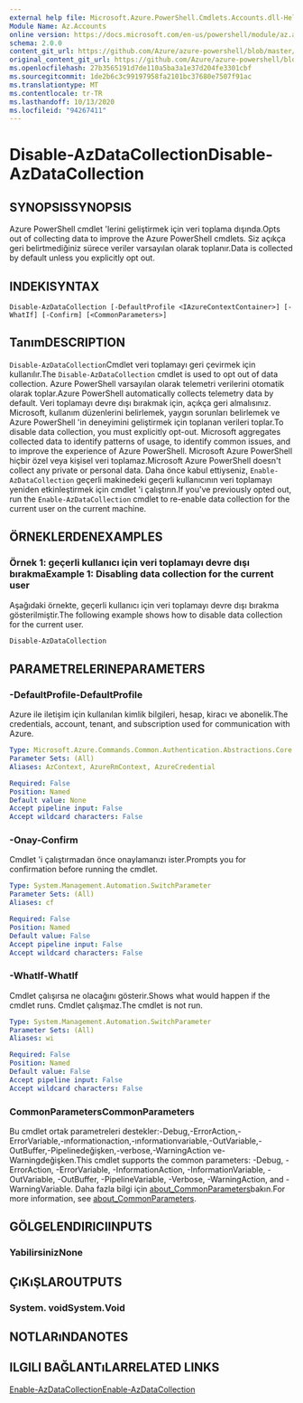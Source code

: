 ```yaml
---
external help file: Microsoft.Azure.PowerShell.Cmdlets.Accounts.dll-Help.xml
Module Name: Az.Accounts
online version: https://docs.microsoft.com/en-us/powershell/module/az.accounts/disable-azdatacollection
schema: 2.0.0
content_git_url: https://github.com/Azure/azure-powershell/blob/master/src/Accounts/Accounts/help/Disable-AzDataCollection.md
original_content_git_url: https://github.com/Azure/azure-powershell/blob/master/src/Accounts/Accounts/help/Disable-AzDataCollection.md
ms.openlocfilehash: 27b3565191d7de110a5ba3a1e37d204fe3301cbf
ms.sourcegitcommit: 1de2b6c3c99197958fa2101bc37680e7507f91ac
ms.translationtype: MT
ms.contentlocale: tr-TR
ms.lasthandoff: 10/13/2020
ms.locfileid: "94267411"
---
```

# <span data-ttu-id="b4c92-101">Disable-AzDataCollection</span><span class="sxs-lookup"><span data-stu-id="b4c92-101">Disable-AzDataCollection</span></span>

## <span data-ttu-id="b4c92-102">SYNOPSIS</span><span class="sxs-lookup"><span data-stu-id="b4c92-102">SYNOPSIS</span></span>
<span data-ttu-id="b4c92-103">Azure PowerShell cmdlet 'lerini geliştirmek için veri toplama dışında.</span><span class="sxs-lookup"><span data-stu-id="b4c92-103">Opts out of collecting data to improve the Azure PowerShell cmdlets.</span></span> <span data-ttu-id="b4c92-104">Siz açıkça geri belirtmediğiniz sürece veriler varsayılan olarak toplanır.</span><span class="sxs-lookup"><span data-stu-id="b4c92-104">Data is collected by default unless you explicitly opt out.</span></span>

## <span data-ttu-id="b4c92-105">INDEKI</span><span class="sxs-lookup"><span data-stu-id="b4c92-105">SYNTAX</span></span>

```
Disable-AzDataCollection [-DefaultProfile <IAzureContextContainer>] [-WhatIf] [-Confirm] [<CommonParameters>]
```

## <span data-ttu-id="b4c92-106">Tanım</span><span class="sxs-lookup"><span data-stu-id="b4c92-106">DESCRIPTION</span></span>

<span data-ttu-id="b4c92-107">`Disable-AzDataCollection`Cmdlet veri toplamayı geri çevirmek için kullanılır.</span><span class="sxs-lookup"><span data-stu-id="b4c92-107">The `Disable-AzDataCollection` cmdlet is used to opt out of data collection.</span></span> <span data-ttu-id="b4c92-108">Azure PowerShell varsayılan olarak telemetri verilerini otomatik olarak toplar.</span><span class="sxs-lookup"><span data-stu-id="b4c92-108">Azure PowerShell automatically collects telemetry data by default.</span></span> <span data-ttu-id="b4c92-109">Veri toplamayı devre dışı bırakmak için, açıkça geri almalısınız. Microsoft, kullanım düzenlerini belirlemek, yaygın sorunları belirlemek ve Azure PowerShell 'in deneyimini geliştirmek için toplanan verileri toplar.</span><span class="sxs-lookup"><span data-stu-id="b4c92-109">To disable data collection, you must explicitly opt-out. Microsoft aggregates collected data to identify patterns of usage, to identify common issues, and to improve the experience of Azure PowerShell.</span></span> <span data-ttu-id="b4c92-110">Microsoft Azure PowerShell hiçbir özel veya kişisel veri toplamaz.</span><span class="sxs-lookup"><span data-stu-id="b4c92-110">Microsoft Azure PowerShell doesn't collect any private or personal data.</span></span> <span data-ttu-id="b4c92-111">Daha önce kabul ettiyseniz, `Enable-AzDataCollection` geçerli makinedeki geçerli kullanıcının veri toplamayı yeniden etkinleştirmek için cmdlet 'i çalıştırın.</span><span class="sxs-lookup"><span data-stu-id="b4c92-111">If you've previously opted out, run the `Enable-AzDataCollection` cmdlet to re-enable data collection for the current user on the current machine.</span></span>

## <span data-ttu-id="b4c92-112">ÖRNEKLERDEN</span><span class="sxs-lookup"><span data-stu-id="b4c92-112">EXAMPLES</span></span>

### <span data-ttu-id="b4c92-113">Örnek 1: geçerli kullanıcı için veri toplamayı devre dışı bırakma</span><span class="sxs-lookup"><span data-stu-id="b4c92-113">Example 1: Disabling data collection for the current user</span></span>

<span data-ttu-id="b4c92-114">Aşağıdaki örnekte, geçerli kullanıcı için veri toplamayı devre dışı bırakma gösterilmiştir.</span><span class="sxs-lookup"><span data-stu-id="b4c92-114">The following example shows how to disable data collection for the current user.</span></span>

```powershell
Disable-AzDataCollection
```

## <span data-ttu-id="b4c92-115">PARAMETRELERINE</span><span class="sxs-lookup"><span data-stu-id="b4c92-115">PARAMETERS</span></span>

### <span data-ttu-id="b4c92-116">-DefaultProfile</span><span class="sxs-lookup"><span data-stu-id="b4c92-116">-DefaultProfile</span></span>

<span data-ttu-id="b4c92-117">Azure ile iletişim için kullanılan kimlik bilgileri, hesap, kiracı ve abonelik.</span><span class="sxs-lookup"><span data-stu-id="b4c92-117">The credentials, account, tenant, and subscription used for communication with Azure.</span></span>

```yaml
Type: Microsoft.Azure.Commands.Common.Authentication.Abstractions.Core.IAzureContextContainer
Parameter Sets: (All)
Aliases: AzContext, AzureRmContext, AzureCredential

Required: False
Position: Named
Default value: None
Accept pipeline input: False
Accept wildcard characters: False
```

### <span data-ttu-id="b4c92-118">-Onay</span><span class="sxs-lookup"><span data-stu-id="b4c92-118">-Confirm</span></span>

<span data-ttu-id="b4c92-119">Cmdlet 'i çalıştırmadan önce onaylamanızı ister.</span><span class="sxs-lookup"><span data-stu-id="b4c92-119">Prompts you for confirmation before running the cmdlet.</span></span>

```yaml
Type: System.Management.Automation.SwitchParameter
Parameter Sets: (All)
Aliases: cf

Required: False
Position: Named
Default value: False
Accept pipeline input: False
Accept wildcard characters: False
```

### <span data-ttu-id="b4c92-120">-WhatIf</span><span class="sxs-lookup"><span data-stu-id="b4c92-120">-WhatIf</span></span>

<span data-ttu-id="b4c92-121">Cmdlet çalışırsa ne olacağını gösterir.</span><span class="sxs-lookup"><span data-stu-id="b4c92-121">Shows what would happen if the cmdlet runs.</span></span> <span data-ttu-id="b4c92-122">Cmdlet çalışmaz.</span><span class="sxs-lookup"><span data-stu-id="b4c92-122">The cmdlet is not run.</span></span>

```yaml
Type: System.Management.Automation.SwitchParameter
Parameter Sets: (All)
Aliases: wi

Required: False
Position: Named
Default value: False
Accept pipeline input: False
Accept wildcard characters: False
```

### <span data-ttu-id="b4c92-123">CommonParameters</span><span class="sxs-lookup"><span data-stu-id="b4c92-123">CommonParameters</span></span>

<span data-ttu-id="b4c92-124">Bu cmdlet ortak parametreleri destekler:-Debug,-ErrorAction,-ErrorVariable,-ınformationaction,-ınformationvariable,-OutVariable,-OutBuffer,-Pipelinedeğişken,-verbose,-WarningAction ve-Warningdeğişken.</span><span class="sxs-lookup"><span data-stu-id="b4c92-124">This cmdlet supports the common parameters: -Debug, -ErrorAction, -ErrorVariable, -InformationAction, -InformationVariable, -OutVariable, -OutBuffer, -PipelineVariable, -Verbose, -WarningAction, and -WarningVariable.</span></span> <span data-ttu-id="b4c92-125">Daha fazla bilgi için [about_CommonParameters](/powershell/module/microsoft.powershell.core/about/about_commonparameters)bakın.</span><span class="sxs-lookup"><span data-stu-id="b4c92-125">For more information, see [about_CommonParameters](/powershell/module/microsoft.powershell.core/about/about_commonparameters).</span></span>

## <span data-ttu-id="b4c92-126">GÖLGELENDIRICI</span><span class="sxs-lookup"><span data-stu-id="b4c92-126">INPUTS</span></span>

### <span data-ttu-id="b4c92-127">Yabilirsiniz</span><span class="sxs-lookup"><span data-stu-id="b4c92-127">None</span></span>

## <span data-ttu-id="b4c92-128">ÇıKıŞLAR</span><span class="sxs-lookup"><span data-stu-id="b4c92-128">OUTPUTS</span></span>

### <span data-ttu-id="b4c92-129">System. void</span><span class="sxs-lookup"><span data-stu-id="b4c92-129">System.Void</span></span>

## <span data-ttu-id="b4c92-130">NOTLARıNDA</span><span class="sxs-lookup"><span data-stu-id="b4c92-130">NOTES</span></span>

## <span data-ttu-id="b4c92-131">ILGILI BAĞLANTıLAR</span><span class="sxs-lookup"><span data-stu-id="b4c92-131">RELATED LINKS</span></span>

[<span data-ttu-id="b4c92-132">Enable-AzDataCollection</span><span class="sxs-lookup"><span data-stu-id="b4c92-132">Enable-AzDataCollection</span></span>](./Enable-AzDataCollection.md)
